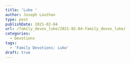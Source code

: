```yaml
---
title: 'Luke '
author: Joseph Louthan
type: post
publishDate: 2021-02-04
url: /family_devos_luke/2021-02-04-family_devos_luke/
categories:
  - Devotions
tags:
  - 'Family Devotions: Luke'
draft: true
---
```

